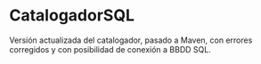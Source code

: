 # CatalogadorSQL
Versión actualizada del catalogador, pasado a Maven, con errores corregidos y con posibilidad de conexión a BBDD SQL.
